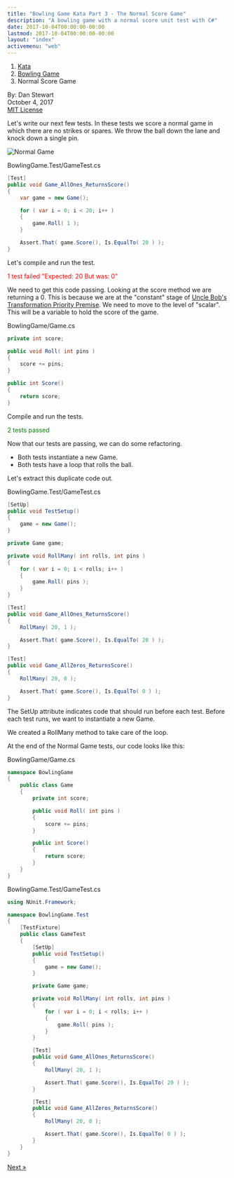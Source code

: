```yaml
---
title: "Bowling Game Kata Part 3 - The Normal Score Game"
description: "A bowling game with a normal score unit test with C#"
date: 2017-10-04T00:00:00-00:00
lastmod: 2017-10-04T00:00:00-00:00
layout: "index"
activemenu: "web"
---
```


<nav aria-label="breadcrumb">
  <ol class="breadcrumb">
    <li class="breadcrumb-item"><a href="/post/kata">Kata</a></li>
    <li class="breadcrumb-item"><a href="/post/bowlinggame">Bowling Game</a></li>
    <li class="breadcrumb-item">Normal Score Game</li>
  </ol>
</nav>

By: Dan Stewart\
October 4, 2017\
[MIT License](https://mit-license.org)

Let's write our next few tests. In these tests we score a normal game in which there
are no strikes or spares. We throw the ball down the lane and knock down a single pin.

![Normal Game](/images/kata/bowlinggame/allones.gif)

BowlingGame.Test/GameTest.cs

```csharp
[Test]
public void Game_AllOnes_ReturnsScore()
{
    var game = new Game();

    for ( var i = 0; i < 20; i++ )
    {
        game.Roll( 1 );
    }

    Assert.That( game.Score(), Is.EqualTo( 20 ) );
}
```

Let's compile and run the test.

<span style="color: red">1 test failed "Expected: 20 But was: 0"</span>

We need to get this code passing. Looking at the score method we are returning a 0. This is because we are at the "constant" stage of 
[Uncle Bob's Transformation Priority Premise](https://8thlight.com/blog/uncle-bob/2013/05/27/TheTransformationPriorityPremise.html). 
We need to move to the level of "scalar". This will be a variable to hold the score of the game. 

BowlingGame/Game.cs

```csharp
private int score;

public void Roll( int pins )
{
    score += pins;
}

public int Score()
{
    return score;
}
```
        
Compile and run the tests.

<span style="color: green">2 tests passed</span>

Now that our tests are passing, we can do some refactoring.

* Both tests instantiate a new Game.
* Both tests have a loop that rolls the ball.

Let's extract this duplicate code out.

BowlingGame.Test/GameTest.cs

```csharp
[SetUp]
public void TestSetup()
{
    game = new Game();
}

private Game game;

private void RollMany( int rolls, int pins )
{
    for ( var i = 0; i < rolls; i++ )
    {
        game.Roll( pins );
    }
}

[Test]
public void Game_AllOnes_ReturnsScore()
{
    RollMany( 20, 1 );

    Assert.That( game.Score(), Is.EqualTo( 20 ) );
}

[Test]
public void Game_AllZeros_ReturnsScore()
{
    RollMany( 20, 0 );

    Assert.That( game.Score(), Is.EqualTo( 0 ) );
}
```
        
The SetUp attribute indicates code that should run before each test. Before each
test runs, we want to instantiate a new Game.

We created a RollMany method to take care of the loop.

At the end of the Normal Game tests, our code looks like this:

BowlingGame/Game.cs

```csharp
namespace BowlingGame
{
    public class Game
    {
        private int score;

        public void Roll( int pins )
        {
            score += pins;
        }

        public int Score()
        {
            return score;
        }
    }
}
```
                
BowlingGame.Test/GameTest.cs

```csharp
using NUnit.Framework;

namespace BowlingGame.Test
{
    [TestFixture]
    public class GameTest
    {
        [SetUp]
        public void TestSetup()
        {
            game = new Game();
        }

        private Game game;

        private void RollMany( int rolls, int pins )
        {
            for ( var i = 0; i < rolls; i++ )
            {
                game.Roll( pins );
            }
        }

        [Test]
        public void Game_AllOnes_ReturnsScore()
        {
            RollMany( 20, 1 );

            Assert.That( game.Score(), Is.EqualTo( 20 ) );
        }

        [Test]
        public void Game_AllZeros_ReturnsScore()
        {
            RollMany( 20, 0 );

            Assert.That( game.Score(), Is.EqualTo( 0 ) );
        }
    }
}
```

[Next &raquo;](/post/bowlinggame-sparegame)